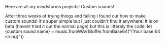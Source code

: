 <html style="font-family:monospace; font-weight:700;">
<head height="400px">
<p1>Here are all my mindstorms projects!</p1>
</head>
<body height="400px">
<p2>Custom sounds!</p2>

  
  
<p3>After three weeks of trying things and failing i found out how to make custom sounds! It's super simple but i just couldn't find it anywhere! It is on beta (havent tried it out the normal page) but this is litteraly the code:
let {custom sound name} = music.fromWAV(Buffer.fromBase64("{Your base 64 string}"))
</body>
</html>
